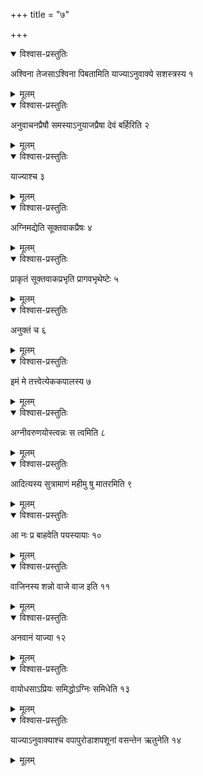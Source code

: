 +++
title = "७"

+++


<details open><summary>विश्वास-प्रस्तुतिः</summary>

अश्विना तेजसाऽश्विना पिबतामिति याज्याऽनुवाक्ये सशस्त्रस्य १
</details>

<details><summary>मूलम्</summary>

अश्विना तेजसाऽश्विना पिबतामिति याज्याऽनुवाक्ये सशस्त्रस्य १
</details>


<details open><summary>विश्वास-प्रस्तुतिः</summary>

अनुवाचनप्रैषौ समस्याऽनुयाजप्रैषा देवं बर्हिरिति २
</details>

<details><summary>मूलम्</summary>

अनुवाचनप्रैषौ समस्याऽनुयाजप्रैषा देवं बर्हिरिति २
</details>


<details open><summary>विश्वास-प्रस्तुतिः</summary>

याज्याश्च ३
</details>

<details><summary>मूलम्</summary>

याज्याश्च ३
</details>


<details open><summary>विश्वास-प्रस्तुतिः</summary>

अग्निमद्येति सूक्तवाकप्रैषः ४
</details>

<details><summary>मूलम्</summary>

अग्निमद्येति सूक्तवाकप्रैषः ४
</details>


<details open><summary>विश्वास-प्रस्तुतिः</summary>

प्राकृतं सूक्तवाकप्रभृति प्रागवभृथेष्टेः ५
</details>

<details><summary>मूलम्</summary>

प्राकृतं सूक्तवाकप्रभृति प्रागवभृथेष्टेः ५
</details>


<details open><summary>विश्वास-प्रस्तुतिः</summary>

अनुक्तं च ६
</details>

<details><summary>मूलम्</summary>

अनुक्तं च ६
</details>


<details open><summary>विश्वास-प्रस्तुतिः</summary>

इमं मे तत्त्वेत्येककपालस्य ७
</details>

<details><summary>मूलम्</summary>

इमं मे तत्त्वेत्येककपालस्य ७
</details>


<details open><summary>विश्वास-प्रस्तुतिः</summary>

अग्नीवरुणयोस्त्वन्नः स त्वमिति ८
</details>

<details><summary>मूलम्</summary>

अग्नीवरुणयोस्त्वन्नः स त्वमिति ८
</details>


<details open><summary>विश्वास-प्रस्तुतिः</summary>

आदित्यस्य सुत्रामाणं महीमु षु मातरमिति ९
</details>

<details><summary>मूलम्</summary>

आदित्यस्य सुत्रामाणं महीमु षु मातरमिति ९
</details>


<details open><summary>विश्वास-प्रस्तुतिः</summary>

आ नः प्र बाहवेति पयस्यायाः १०
</details>

<details><summary>मूलम्</summary>

आ नः प्र बाहवेति पयस्यायाः १०
</details>


<details open><summary>विश्वास-प्रस्तुतिः</summary>

वाजिनस्य शन्नो वाजे वाज इति ११
</details>

<details><summary>मूलम्</summary>

वाजिनस्य शन्नो वाजे वाज इति ११
</details>


<details open><summary>विश्वास-प्रस्तुतिः</summary>

अनवानं याज्या १२
</details>

<details><summary>मूलम्</summary>

अनवानं याज्या १२
</details>


<details open><summary>विश्वास-प्रस्तुतिः</summary>

वायोधसाऽप्रियः समिद्धोऽग्निः समिधेति १३
</details>

<details><summary>मूलम्</summary>

वायोधसाऽप्रियः समिद्धोऽग्निः समिधेति १३
</details>


<details open><summary>विश्वास-प्रस्तुतिः</summary>

याज्याऽनुवाक्याश्च वपापुरोडाशपशूनां वसन्तेन ऋतुनेति १४
</details>

<details><summary>मूलम्</summary>

याज्याऽनुवाक्याश्च वपापुरोडाशपशूनां वसन्तेन ऋतुनेति १४
</details>
